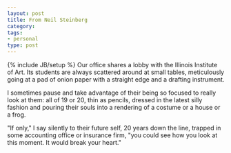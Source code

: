 ```yaml
---
layout: post
title: From Neil Steinberg
category: 
tags: 
- personal
type: post
---
```

{% include JB/setup %}
Our office shares a lobby with the Illinois Institute of Art. Its students are always scattered around at small tables, meticulously going at a pad of onion paper with a straight edge and a drafting instrument.

I sometimes pause and take advantage of their being so focused to really look at them: all of 19 or 20, thin as pencils, dressed in the latest silly fashion and pouring their souls into a rendering of a costume or a house or a frog.

"If only," I say silently to their future self, 20 years down the line, trapped in some accounting office or insurance firm, "you could see how you look at this moment. It would break your heart."


